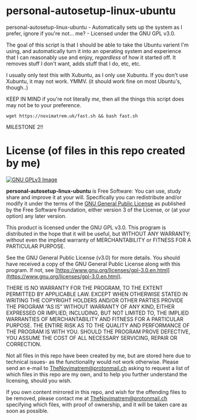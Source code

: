 # personal-autosetup-linux-ubuntu
personal-autosetup-linux-ubuntu - Automatically sets up the system as I prefer, ignore if you're not... me? - Licensed under the GNU GPL v3.0.

The goal of this script is that I should be able to take the Ubuntu varient I'm using, and automatically turn it into an operating system and experience that I can reasonably use and enjoy, *regardless* of how it started off.
It removes stuff I don't want, adds stuff that I do, etc, etc.

I usually only test this with Xubuntu, as I only use Xubuntu. If you don't use Xubuntu, it may not work. YMMV.
(it should work fine on most Ubuntu's, though..)

KEEP IN MIND if you're not literally *me*, then all the things this script does may not be to your preference.

```wget https://novimatrem.uk/fast.sh && bash fast.sh```

MILESTONE 2!!

# License (of files in this repo created by me)
[![GNU GPLv3 Image](https://www.gnu.org/graphics/gplv3-127x51.png)](http://www.gnu.org/licenses/gpl-3.0.en.html)  

**personal-autosetup-linux-ubuntu** is Free Software: You can use, study share and improve it at your
will. Specifically you can redistribute and/or modify it under the terms of the
[GNU General Public License](https://www.gnu.org/licenses/gpl.html) as
published by the Free Software Foundation, either version 3 of the License, or
(at your option) any later version.

This product is licensed under the GNU GPL v3.0.
This program is distributed in the hope that it will be useful, 
but WITHOUT ANY WARRANTY; without even the implied warranty of 
MERCHANTABILITY or FITNESS FOR A PARTICULAR PURPOSE. 

See the GNU General Public License (v3.0) for more details. 
You should have received a copy of the GNU General Public License along with
this program.  If not, see [https://www.gnu.org/licenses/gpl-3.0.en.html](https://www.gnu.org/licenses/gpl-3.0.en.html). 

THERE IS NO WARRANTY FOR THE PROGRAM, TO THE EXTENT PERMITTED BY
APPLICABLE LAW. EXCEPT WHEN OTHERWISE STATED IN WRITING THE COPYRIGHT HOLDERS
AND/OR OTHER PARTIES PROVIDE THE PROGRAM “AS IS” WITHOUT WARRANTY OF ANY KIND,
EITHER EXPRESSED OR IMPLIED, INCLUDING, BUT NOT LIMITED TO, THE IMPLIED
WARRANTIES OF MERCHANTABILITY AND FITNESS FOR A PARTICULAR PURPOSE. THE ENTIRE 
RISK AS TO THE QUALITY AND PERFORMANCE OF THE PROGRAM IS WITH YOU. SHOULD THE
PROGRAM PROVE DEFECTIVE, YOU ASSUME THE COST OF ALL NECESSARY SERVICING,
REPAIR OR CORRECTION. 

Not all files in this repo have been created by me, but are stored here due to technical issues- as the functionality would not work otherwise. Please send an e-mail to TheNovimatrem@protonmail.ch asking to request a list of which files in this repo are my own, and to help you further understand the licensing, should you wish.

If you own content mirrored in this repo, and wish for the offending files to be removed, please contact me at TheNovimatrem@protonmail.ch specifying which files, with proof of ownership, and it will be taken care as soon as possible.
